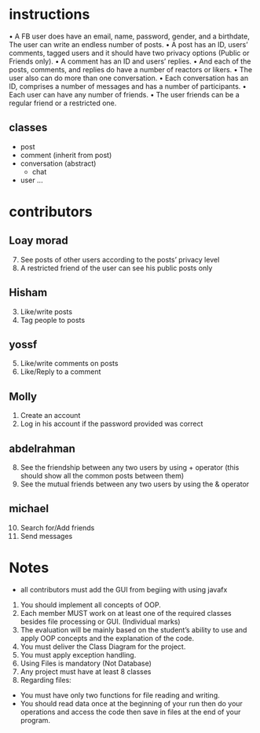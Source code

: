 # instructions
• A FB user does have an email, name, password, gender, and a birthdate, The user can write an endless number of posts.
• A post has an ID, users’ comments, tagged users and it should have two privacy options (Public or Friends only).
• A comment has an ID and users’ replies.
• And each of the posts, comments, and replies do have a number of reactors or likers.
• The user also can do more than one conversation.
• Each conversation has an ID, comprises a number of messages and has a number of participants.
• Each user can have any number of friends.
• The user friends can be a regular friend or a restricted one.

## classes
- post
- comment (inherit from post)
- conversation (abstract)
    - chat
- user
...


# contributors

## Loay morad
7. See posts of other users according to the posts’ privacy level
12. A restricted friend of the user can see his public posts only

## Hisham
3. Like/write posts
4. Tag people to posts

## yossf
5. Like/write comments on posts
6. Like/Reply to a comment

## Molly
1. Create an account
2. Log in his account if the password provided was correct

## abdelrahman
8. See the friendship between any two users by using + operator
(this should show all the common posts between them)
9. See the mutual friends between any two users by using the & operator

## michael
10. Search for/Add friends
11. Send messages

# Notes
- all contributors must add the GUI from begiing with using javafx
1. You should implement all concepts of OOP.
2. Each member MUST work on at least one of the required classes besides file processing or GUI. (Individual marks)
3. The evaluation will be mainly based on the student’s ability to use and apply OOP concepts and the explanation of the code.
4. You must deliver the Class Diagram for the project.
5. You must apply exception handling.
6. Using Files is mandatory (Not Database)
7. Any project must have at least 8 classes
8. Regarding files:
  - You must have only two functions for file reading and writing.
  - You should read data once at the beginning of your run then do your operations and access the code then save in files at the end of your program.
